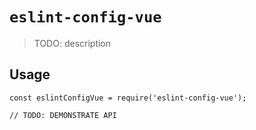 # `eslint-config-vue`

> TODO: description

## Usage

```
const eslintConfigVue = require('eslint-config-vue');

// TODO: DEMONSTRATE API
```
